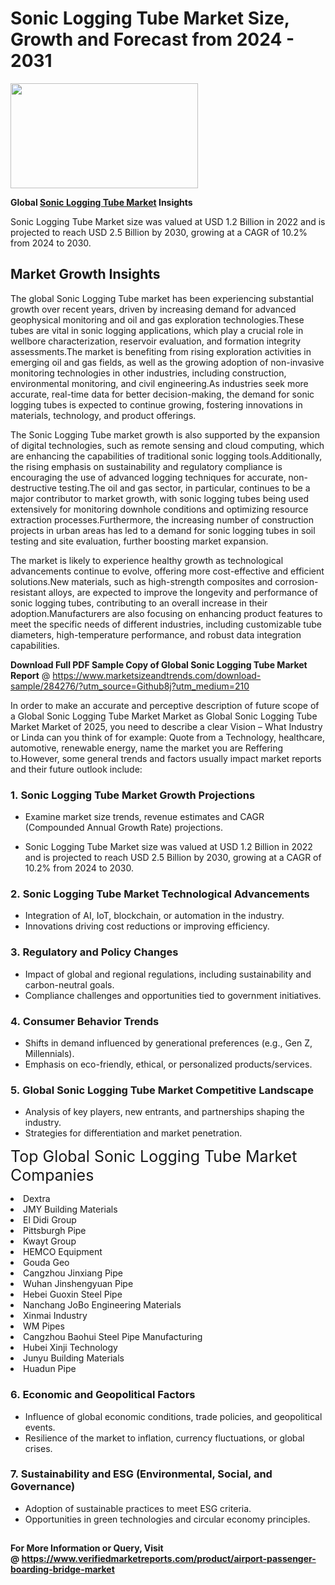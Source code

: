 <H1>Sonic Logging Tube Market Size, Growth and Forecast from 2024 - 2031</H1><img class="aligncenter size-medium wp-image-584254" src="https://thirdeyenews.in/wp-content/uploads/2024/09/Global-Market-Research-300x168.jpeg" alt="" width="300" height="168" /><p><strong>Global&nbsp;<a href="https://www.marketsizeandtrends.com/download-sample/284276/?utm_source=Github8j?utm_medium=210">Sonic Logging Tube Market</a> Insights</strong></p><p>Sonic Logging Tube Market size was valued at USD 1.2 Billion in 2022 and is projected to reach USD 2.5 Billion by 2030, growing at a CAGR of 10.2% from 2024 to 2030.</p><p><h2>Market Growth Insights</h2> <p>The global Sonic Logging Tube market has been experiencing substantial growth over recent years, driven by increasing demand for advanced geophysical monitoring and oil and gas exploration technologies.These tubes are vital in sonic logging applications, which play a crucial role in wellbore characterization, reservoir evaluation, and formation integrity assessments.The market is benefiting from rising exploration activities in emerging oil and gas fields, as well as the growing adoption of non-invasive monitoring technologies in other industries, including construction, environmental monitoring, and civil engineering.As industries seek more accurate, real-time data for better decision-making, the demand for sonic logging tubes is expected to continue growing, fostering innovations in materials, technology, and product offerings.</p> <p>The Sonic Logging Tube market growth is also supported by the expansion of digital technologies, such as remote sensing and cloud computing, which are enhancing the capabilities of traditional sonic logging tools.Additionally, the rising emphasis on sustainability and regulatory compliance is encouraging the use of advanced logging techniques for accurate, non-destructive testing.The oil and gas sector, in particular, continues to be a major contributor to market growth, with sonic logging tubes being used extensively for monitoring downhole conditions and optimizing resource extraction processes.Furthermore, the increasing number of construction projects in urban areas has led to a demand for sonic logging tubes in soil testing and site evaluation, further boosting market expansion.<p>The market is likely to experience healthy growth as technological advancements continue to evolve, offering more cost-effective and efficient solutions.New materials, such as high-strength composites and corrosion-resistant alloys, are expected to improve the longevity and performance of sonic logging tubes, contributing to an overall increase in their adoption.Manufacturers are also focusing on enhancing product features to meet the specific needs of different industries, including customizable tube diameters, high-temperature performance, and robust data integration capabilities.</p> <p><span class=""><strong>Download Full PDF Sample Copy of Global Sonic Logging Tube Market Report</strong> @ <a href="https://www.marketsizeandtrends.com/download-sample/284276/?utm_source=Github8j?utm_medium=210" target="_blank">https://www.marketsizeandtrends.com/download-sample/284276/?utm_source=Github8j?utm_medium=210</a></span></p><p>In order to make an accurate and perceptive description of future scope of a Global&nbsp;Sonic Logging Tube Market Market as Global&nbsp;Sonic Logging Tube Market Market of 2025, you need to describe a clear Vision &ndash; What Industry or Linda can you think of for example: Quote from a Technology, healthcare, automotive, renewable energy, name the market you are Reffering to.However, some general trends and factors usually impact market reports and their future outlook include:</p><h3>1.&nbsp;<strong>Sonic Logging Tube Market Growth Projections</strong></h3><ul><li>Examine market size trends, revenue estimates and CAGR (Compounded Annual Growth Rate) projections.</li><li><p>Sonic Logging Tube Market size was valued at USD 1.2 Billion in 2022 and is projected to reach USD 2.5 Billion by 2030, growing at a CAGR of 10.2% from 2024 to 2030.</p></li></ul><h3>2.&nbsp;<strong>Sonic Logging Tube Market Technological Advancements</strong></h3><ul><li>Integration of AI, IoT, blockchain, or automation in the industry.</li><li>Innovations driving cost reductions or improving efficiency.</li></ul><h3>3.&nbsp;<strong>Regulatory and Policy Changes</strong></h3><ul><li>Impact of global and regional regulations, including sustainability and carbon-neutral goals.</li><li>Compliance challenges and opportunities tied to government initiatives.</li></ul><h3>4.&nbsp;<strong>Consumer Behavior Trends</strong></h3><ul><li>Shifts in demand influenced by generational preferences (e.g., Gen Z, Millennials).</li><li>Emphasis on eco-friendly, ethical, or personalized products/services.</li></ul><h3>5.&nbsp;<strong>Global Sonic Logging Tube Market Competitive Landscape</strong></h3><ul><li>Analysis of key players, new entrants, and partnerships shaping the industry.</li><li>Strategies for differentiation and market penetration.</li></ul><p data-pm-slice="1 1 []"><span style="color: inherit; font-family: inherit; font-size: 25px;">Top Global Sonic Logging Tube Market Companies</span></p><div class="" data-test-id=""><p><li>Dextra</li><li> JMY Building Materials</li><li> El Didi Group</li><li> Pittsburgh Pipe</li><li> Kwayt Group</li><li> HEMCO Equipment</li><li> Gouda Geo</li><li> Cangzhou Jinxiang Pipe</li><li> Wuhan Jinshengyuan Pipe</li><li> Hebei Guoxin Steel Pipe</li><li> Nanchang JoBo Engineering Materials</li><li> Xinmai Industry</li><li> WM Pipes</li><li> Cangzhou Baohui Steel Pipe Manufacturing</li><li> Hubei Xinji Technology</li><li> Junyu Building Materials</li><li> Huadun Pipe</li></p></div><h3>6.&nbsp;<strong>Economic and Geopolitical Factors</strong></h3><ul><li>Influence of global economic conditions, trade policies, and geopolitical events.</li><li>Resilience of the market to inflation, currency fluctuations, or global crises.</li></ul><h3>7.&nbsp;<strong>Sustainability and ESG (Environmental, Social, and Governance)</strong></h3><ul><li>Adoption of sustainable practices to meet ESG criteria.</li><li>Opportunities in green technologies and circular economy principles.</li></ul><h2><strong style="font-size: 14px;">For More Information or Query, Visit @&nbsp;</strong><a style="background-color: #ffffff; font-size: 14px;" href="https://www.marketsizeandtrends.com/report/sonic-logging-tube-market/" target="_blank">https://www.verifiedmarketreports.com/product/airport-passenger-boarding-bridge-market</a></h2>
